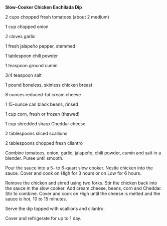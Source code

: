 **Slow-Cooker Chicken Enchilada Dip**

2 cups chopped fresh tomatoes (about 2 medium)

1 cup chopped onion

2 cloves garlic

1 fresh jalapeño pepper, stemmed

1 tablespoon chili powder

1 teaspoon ground cumin

3/4 teaspoon salt

1 pound boneless, skinless chicken breast

8 ounces reduced-fat cream cheese

1 15-ounce can black beans, rinsed

1 cup corn, fresh or frozen (thawed)

1 cup shredded sharp Cheddar cheese

2 tablespoons sliced scallions

2 tablespoons chopped fresh cilantro

Combine tomatoes, onion, garlic, jalapeño, chili powder, cumin and salt
in a blender. Puree until smooth.

Pour the sauce into a 5- to 6-quart slow cooker. Nestle chicken into the
sauce. Cover and cook on High for 3 hours or on Low for 6 hours.

Remove the chicken and shred using two forks. Stir the chicken back into
the sauce in the slow cooker. Add cream cheese, beans, corn and Cheddar.
Stir to combine. Cover and cook on High until the cheese is melted and
the sauce is hot, 10 to 15 minutes.

Serve the dip topped with scallions and cilantro.

Cover and refrigerate for up to 1 day.
